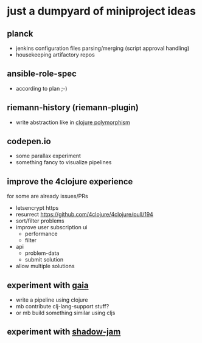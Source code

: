 # just a dumpyard of miniproject ideas

## planck

* jenkins configuration files parsing/merging (script approval handling)
* housekeeping artifactory repos

## ansible-role-spec

* according to plan ;-)

## riemann-history (riemann-plugin)

* write abstraction like in [clojure polymorphism](https://leanpub.com/clojurepolymorphism/)

## codepen.io

* some parallax experiment
* something fancy to visualize pipelines

## improve the 4clojure experience

for some are already issues/PRs

* letsencrypt https
* resurrect https://github.com/4clojure/4clojure/pull/194
* sort/filter problems
* improve user subscription ui
    * performance
    * filter
* api
    * problem-data
    * submit solution
* allow multiple solutions

## experiment with [gaia](https://github.com/gaia-pipeline/gaia)
    
* write a pipeline using clojure
* mb contribute clj-lang-support stuff?
* or mb build something similar using cljs

## experiment with [shadow-jam](https://github.com/groundedSAGE/shadow-jam)
   